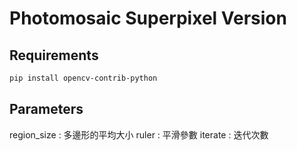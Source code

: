 # Photomosaic Superpixel Version

## Requirements
```bash
pip install opencv-contrib-python
```
## Parameters
region_size : 多邊形的平均大小
ruler : 平滑參數
iterate : 迭代次數
